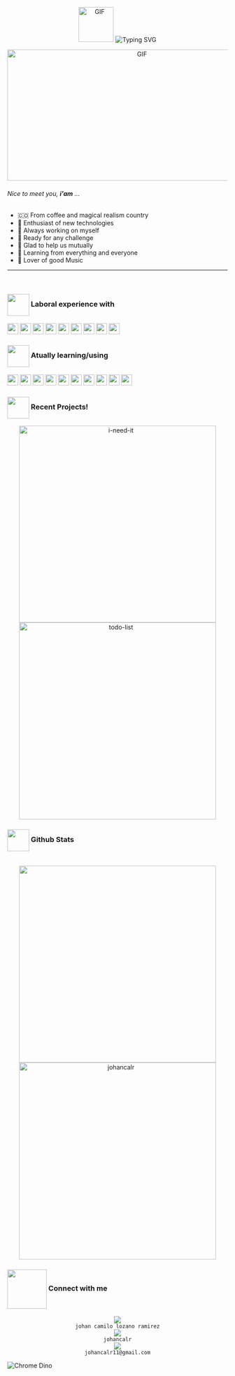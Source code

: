 <!--
<img width="300" height="200" src="https://i2.wp.com/www.bestworldevents.com/wp-content/uploads/2020/05/Hello-Gif.gif?resize=498%2C498">
<img alt="GIF" src="https://i.pinimg.com/originals/9e/a7/2e/9ea72ef078139ced289852e8a4ea0c5c.gif" width = 200/>
<img align='center' src='https://user-images.githubusercontent.com/5713670/87202985-820dcb80-c2b6-11ea-9f56-7ec461c497c3.gif' width='200"'>
<img src="https://github.com/AnderMendoza/AnderMendoza/raw/main/assets/banner-header.gif">
<img src="https://media.giphy.com/media/WFZvB7VIXBgiz3oDXE/giphy.gif" width="200" height="200" frameBorder="0" class="giphy-embed" allowFullScreen></img></p>
<img src="https://media.giphy.com/media/QyJTDR8VkUtyKHNPm9/giphy.gif" width="270" height="174" frameBorder="0" class="giphy-embed" allowFullScreen></img></p>
<img src="https://user-images.githubusercontent.com/53114757/186635038-9a8fc243-a75c-471c-8e2c-310ec84f1ed2.gif" width="300" height="250"/>
<img align="left" src = "https://user-images.githubusercontent.com/63050133/156777293-72a6e681-2582-4a9d-ad92-09d1181d47c7.gif" width = 50px height=50px>
<img align="left" alt="left" src="https://user-images.githubusercontent.com/65187002/144930161-2f783401-8d27-4fdf-a2f7-cc0ba32f1f1f.gif" width="15%">
-->

<p align="center">
  <img alt="GIF" src="https://media.giphy.com/media/du3J3cXyzhj75IOgvA/giphy.gif" width="80" height="80"/>
  <img alt="Typing SVG" src="https://readme-typing-svg.demolab.com?font=Georgia&center=true&&weight=800&pause=500&size=33&color=042D5E&width=500&height=55&lines=Hi%2C+I'm+Johan+%F0%9F%91%8B;Wellcome+to+my+profile+%F0%9F%8C%9F"/>
</p>

<a target="_blank" align="center">
  <img align="right" top="500" height="300" width="600" alt="GIF" src="https://cdn.dribbble.com/users/730703/screenshots/6581243/avento.gif">
</a>

<div>
  <img height="1" src="https://i.stack.imgur.com/kX6dL.png" width="234" alt="">

###### Nice to meet you, **i'am** ...

- 🇨🇴 From coffee and magical realism country
- 🔭 Enthusiast of new technologies 
- 🌱 Always working on myself
- 🏁 Ready for any challenge
- 🤝 Glad to help us mutually
- 🔎 Learning from everything and everyone
- 🎵 Lover of good Music
</div>

<hr>
<br>

### <img align="center" src="https://media2.giphy.com/media/QssGEmpkyEOhBCb7e1/giphy.gif?cid=ecf05e47a0n3gi1bfqntqmob8g9aid1oyj2wr3ds3mg700bl&rid=giphy.gif" width="50"> Laboral experience with
<p>
  <img src="https://img.shields.io/badge/-PHP-05122A?style=flat&logo=php" height=25>
  <img src="https://img.shields.io/badge/-JavaScript-05122A?style=flat&logo=javascript" height=25>
  <img src="https://img.shields.io/badge/-JQuery-05122A?style=flat&logo=jquery&logoColor=0769AD" height=25>
  <img src="https://img.shields.io/badge/-PostgreSQL-05122A?style=flat&logo=postgresql" height=25>
  <img src="https://img.shields.io/badge/-Git-05122A?style=flat&logo=git" height=25>
  <img src="https://img.shields.io/badge/-Bootstrap-05122A?style=flat&logo=bootstrap" height=25>
  <img src="https://img.shields.io/badge/-SublimeText-05122A?style=flat&logo=sublimetext" height=25>
  <img src="https://img.shields.io/badge/-Discord-05122A?style=flat&logo=discord" height=25>
  <img src="https://img.shields.io/badge/-Jira-05122A?style=flat&logo=jira&logoColor=0052CC" height=25>
</p>

### <img align="center" src="https://user-images.githubusercontent.com/63050133/156777293-72a6e681-2582-4a9d-ad92-09d1181d47c7.gif" width="50"> Atually learning/using
<p>
  <img src="https://img.shields.io/badge/-React-05122A?style=flat&logo=react" height=25>
  <img src="https://img.shields.io/badge/-Vite-05122A?style=flat&logo=vite" height=25>
  <img src="https://img.shields.io/badge/-TypeScript-05122A?style=flat&logo=typescript" height=25>
  <img src="https://img.shields.io/badge/-Tailwind_CSS-05122A?style=flat&logo=tailwindcss" height=25>
  <img src="https://img.shields.io/badge/-MySQL-05122A?style=flat&logo=mysql" height=25>
  <img src="https://img.shields.io/badge/-Visual_Studio_Code-05122A?style=flat&logo=visualstudiocode&logoColor=007ACC" height=25>
  <img src="https://img.shields.io/badge/-GitHub-05122A?style=flat&logo=github" height=25>
  <img src="https://img.shields.io/badge/-Ubuntu-05122A?style=flat&logo=ubuntu" height=25>
  <img src="https://img.shields.io/badge/-Netlify-05122A?style=flat&logo=netlify" height=25>
  <img src="https://img.shields.io/badge/-Notion-05122A?style=flat&logo=notion" height=25>
</p>

### <img align="center" src="https://media.giphy.com/media/WFZvB7VIXBgiz3oDXE/giphy.gif" width="50"></img>  Recent Projects!

<div align="center">
  <a href="https://github.com/johancalr/i-need-it" target="_blank">
    <img src="https://github-readme-stats.vercel.app/api/pin/?username=johancalr&repo=i-need-it&theme=tokyonight" alt="i-need-it" width="450"/>
  </a>
  <a href="https://github.com/johancalr/todo-list" target="_blank">
    <img src="https://github-readme-stats.vercel.app/api/pin/?username=johancalr&repo=todo-list&theme=tokyonight" alt="todo-list" width="450"/>
  </a>
</div>


### <img align="center" src="https://media.giphy.com/media/cj87CxfRtrUifF3Ryk/giphy.gif" height="50"> Github Stats
<br>

<div align="center">
  <a href="https://github.com/johancalr/">
    <img src="https://github-readme-stats.vercel.app/api?username=johancalr&include_all_commits=true&count_private=true&show_icons=true&line_height=35&title_color=7A7ADB&icon_color=2234AE&text_color=D3D3D3&bg_color=0,000000,130F40" width="450"/>
    <img src="https://github-readme-stats.vercel.app/api/top-langs?username=johancalr&show_icons=true&locale=en&layout=compact&title_color=7A7ADB&icon_color=2234AE&text_color=D3D3D3&bg_color=0,000000,130F40" width="450"  alt="johancalr"/>
  </a>
</div>

### <img align="center" src="https://mir-s3-cdn-cf.behance.net/project_modules/disp/bf194c171295817.646cbb251b305.gif" width="90px"> Connect with me
<div align="center">
  <a target="_blank" href="https://www.linkedin.com/in/johan-camilo-lozano-ramirez/">
    <img src="https://img.icons8.com/clouds/60/000000/linkedin.png">
  </a>
  <br>
  <code>johan camilo lozano ramirez</code>
</div>
<div align="center">
  <a target="_blank" href="https://github.com/johancalr">
    <img src="https://img.icons8.com/clouds/60/000000/github.png">
  </a>
  <br>
  <code>johancalr</code>
</div>
<div align="center">
  <a target="_blank" href="mailto:johancalr11@gmail.com">
    <img src="https://img.icons8.com/clouds/60/000000/gmail.png">
  </a>
  <br>
  <code>johancalr11@gmail.com</code>
</div>

![Chrome Dino](https://mir-s3-cdn-cf.behance.net/project_modules/max_1200/4ff07986208593.5d9a654e92f36.gif)
